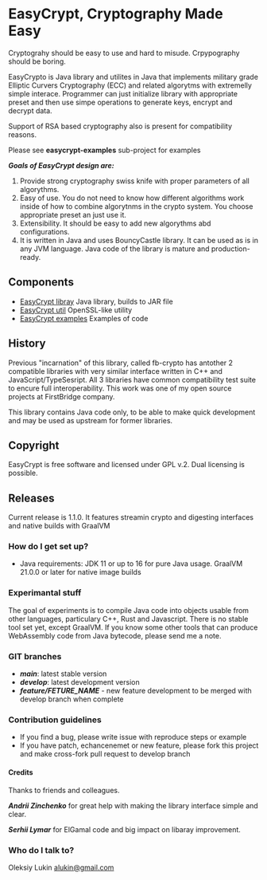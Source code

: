 # EasyCrypt, Cryptography Made Easy

Cryptograhy should be easy to use and hard to misude. Crpypography should be boring. 

EasyCrypto is Java library and utilites in Java that implements  military grade
Elliptic Curvers Cryptography (ECC) and related algorytms with extremelly simple interace. 
Programmer can just initialize library with appropriate preset and then use simpe operations to generate keys, encrypt and decrypt data.

Support of RSA based cryptography also is present for compatibility reasons.

Please see __easycrypt-examples__ sub-project for examples

___Goals of EasyCrypt design are:___

1. Provide strong cryptography swiss knife with proper parameters of all algorythms.
2. Easy of use. You do not need to know how different algorithms work inside of how to combine algorytnms in the crypto system. You choose appropriate preset an just use it.	
3. Extensibility. It should be easy to add new algorythms abd configurations.
4. It is written in Java and uses BouncyCastle library. It can be used as is in any JVM language. Java code of the library is mature and production-ready.

## Components 

* [EasyCrypt libray](cryptolib) Java library, builds to JAR file
* [EasyCrypt util](cryptoutils) OpenSSL-like utility
* [EasyCrypt examples](clyptolib-examples) Examples of code

## History
Previous "incarnation" of this library, called fb-crypto has antother 2 compatible libraries with very similar interface written in C++ and JavaScript/TypeSesript.
All 3 libraries have common compatibility test suite to encure full interoperability. This work was one of my open source projects at FirstBridge company.

This library contains Java code only, to be able to make quick development and may be used as upstream for former libraries.

## Copyright

EasyCrypt is free software and licensed under GPL v.2. Dual licensing is possible.

## Releases

Current release is 1.1.0. It features streamin crypto and digesting interfaces and native builds with GraalVM


### How do I get set up? ###

* Java requirements: JDK 11 or up to 16 for pure Java usage. GraalVM 21.0.0 or later for native image builds

### Experimantal stuff

The goal of experiments is to compile Java code into objects usable from other languages, particulary C++, Rust and Javascript.
There is no stable tool set yet, except GraalVM. If you know some other tools that can produce WebAssembly code from Java bytecode, please send me a note.


### GIT branches ###

* ___main___: latest stable version
* ___develop___: latest development version
* ___feature/FETURE_NAME___ - new feature development to be merged with develop branch when complete


### Contribution guidelines ###

* If you find a bug, please write issue with reproduce steps or example
* If you have patch, echancenemet or new feature, please fork this project and make cross-fork pull request to develop branch

#### Credits

Thanks to friends and colleagues.

___Andrii Zinchenko___ for great help with making the library interfaсе simple and clear.

___Serhii Lymar___ for ElGamal code and big impact on libaray improvement.


### Who do I talk to? ###

Oleksiy Lukin <alukin@gmail.com>
